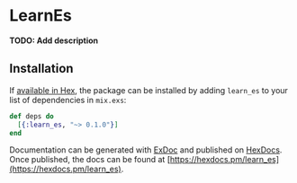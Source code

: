 # LearnEs

**TODO: Add description**

## Installation

If [available in Hex](https://hex.pm/docs/publish), the package can be installed
by adding `learn_es` to your list of dependencies in `mix.exs`:

```elixir
def deps do
  [{:learn_es, "~> 0.1.0"}]
end
```

Documentation can be generated with [ExDoc](https://github.com/elixir-lang/ex_doc)
and published on [HexDocs](https://hexdocs.pm). Once published, the docs can
be found at [https://hexdocs.pm/learn_es](https://hexdocs.pm/learn_es).

